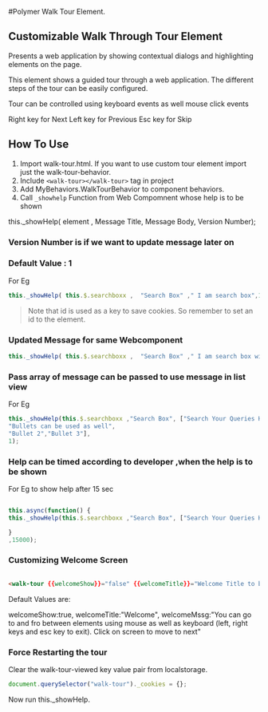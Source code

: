 #Polymer Walk Tour Element.

## Customizable Walk Through Tour Element

Presents a web application by showing contextual dialogs and
highlighting elements on the page.

This element shows a guided tour through a web application. The
different steps of the tour can be easily configured.

Tour can be controlled using keyboard events as well mouse click events

Right key for Next
Left key  for Previous
Esc key for Skip

## How To Use

1. Import walk-tour.html. If you want to use custom tour element import just the walk-tour-behavior.
2. Include `<walk-tour></walk-tour>` tag in project
3. Add MyBehaviors.WalkTourBehavior to component behaviors. 
4. Call `_showhelp` Function from Web Compomnent whose help is to be shown

this._showHelp( element , Message Title, Message Body, Version Number);

### Version Number is if we want to update message later on  
### Default Value : 1

For Eg
```js
this._showHelp( this.$.searchboxx ,  "Search Box" ," I am search box",1);
```
> Note that id is used as a key to save cookies. So remember to set an id to the element.

### Updated Message for same Webcomponent

```js
this._showHelp( this.$.searchboxx ,  "Search Box" ," I am search box with changed message",2);
```
### Pass array of message can be passed to use message in list view

For Eg

```js
this._showHelp(this.$.searchboxx ,"Search Box", ["Search Your Queries Here Powered By Google!",
"Bullets can be used as well",
"Bullet 2","Bullet 3"],
1);
```

### Help can be timed according to developer ,when the help is to be shown

For Eg to show help after 15 sec 

```js

this.async(function() {
this._showHelp(this.$.searchboxx ,"Search Box", ["Search Your Queries Here Powered By Google!","Bullets can be used as well","Bullet 2","Bullet 3"],1);

}
,15000);

```

### Customizing Welcome Screen

```html

<walk-tour {{welcomeShow}}="false" {{welcomeTitle}}="Welcome Title to be shown" {{welcomeMsg}}=="Welcome Message to be shown" ></walk-tour> 

```
Default Values are:

welcomeShow:true,
welcomeTitle:"Welcome",
welcomeMssg:"You can go to and fro between elements using mouse as well as keyboard (left, right keys and esc key to exit). Click on screen to move to next"

### Force Restarting the tour

Clear the walk-tour-viewed key value pair from localstorage.

```js
document.querySelector("walk-tour")._cookies = {};
```

Now run this._showHelp.
